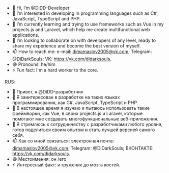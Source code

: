 - 👋 Hi, I’m @DiDD-Developer
- 👀 I’m interested in developing in programming languages such as C#, JavaScript, TypeScript and PHP.
- 🌱 I’m currently learning and trying to use frameworks such as Vue in my projects.js and Laravel, which help me create multifunctional web applications.
- 💞️ I’m looking to collaborate on with developers of any level, ready to share my experience and become the best version of myself.
- 📫 How to reach me:
  e-mail: dimamaslov2005@vk.com;
  Telegram: @DiDarkSouls;
  VK: https://vk.com/didarksouls.
- 😄 Pronouns: he/him
- ⚡ Fun fact: I'm a hard worker to the core.

RUS:
- 👋 Привет, я @DiDD-разработчик
- 👀 Я заинтересован в разработке на таких языках программирования, как C#, JavaScript, TypeScript и PHP.
- 🌱 В настоящее время я изучаю и пытаюсь использовать такие фреймворки, как Vue, в своих projects.js и Laravel, которые помогают мне создавать многофункциональные веб-приложения.
- 💞️ Я стремлюсь к сотрудничеству с разработчиками любого уровня, готов поделиться своим опытом и стать лучшей версией самого себя.
- 📫 Как со мной связаться:
 электронная почта: dimamaslov2005@vk.com;
 Telegram: @DiDarkSouls;
 ВКОНТАКТЕ: https://vk.com/didarksouls.
- 😄 Местоимения: он /его
- ⚡ Интересный факт: я труженик до мозга костей.

<!---
DiDD-Developer/DiDD-Developer is a ✨ special ✨ repository because its `README.md` (this file) appears on your GitHub profile.
You can click the Preview link to take a look at your changes.
--->
